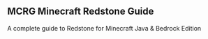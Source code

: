## MCRG Minecraft Redstone Guide
A complete guide to Redstone for Minecraft Java &amp; Bedrock Edition
